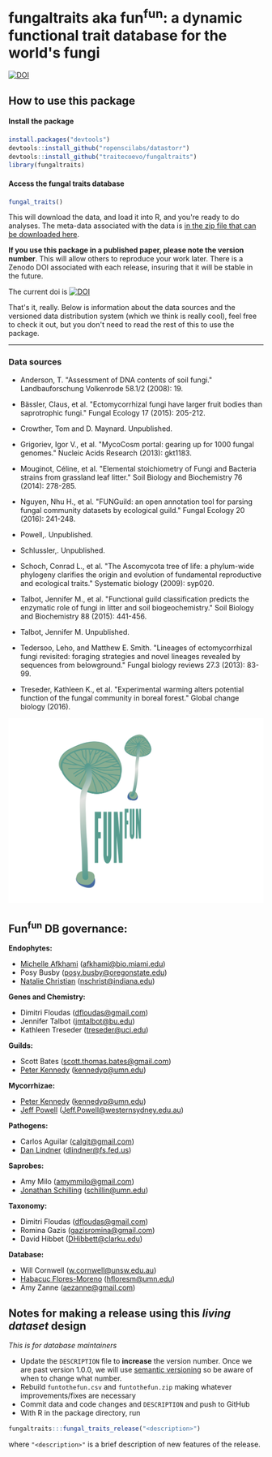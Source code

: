 # fungaltraits aka fun<sup>fun</sup>: a dynamic functional trait database for the world's fungi

[![DOI](https://zenodo.org/badge/89052182.svg)](https://zenodo.org/badge/latestdoi/89052182)

## How to use this package

#### Install the package

```r
install.packages("devtools")
devtools::install_github("ropenscilabs/datastorr")
devtools::install_github("traitecoevo/fungaltraits")
library(fungaltraits)
```

#### Access the fungal traits database

```r
fungal_traits()
```
This will download the data, and load it into R, and you're ready to do analyses.  The meta-data associated with the data is [in the zip file that can be downloaded here](https://github.com/traitecoevo/fungaltraits/releases).  

**If you use this package in a published paper, please note the version number**.  This  will allow others to reproduce your work later.  There is a Zenodo DOI associated with each release, insuring that it will be stable in the future.  

The current doi is [![DOI](https://zenodo.org/badge/89052182.svg)](https://zenodo.org/badge/latestdoi/89052182)

That's it, really.  Below is information about the data sources and the versioned data distribution system (which we think is really cool), feel free to check it out, but you don't need to read the rest of this to use the package.  

----------------------

### Data sources

-   Anderson, T. "Assessment of DNA contents of soil fungi." Landbauforschung Volkenrode 58.1/2 (2008): 19.

-   Bässler, Claus, et al. "Ectomycorrhizal fungi have larger fruit bodies than saprotrophic fungi." Fungal Ecology 17 (2015): 205-212.

-   Crowther, Tom and D. Maynard. Unpublished.

-   Grigoriev, Igor V., et al. "MycoCosm portal: gearing up for 1000 fungal genomes." Nucleic Acids Research (2013): gkt1183.

-   Mouginot, Céline, et al. "Elemental stoichiometry of Fungi and Bacteria strains from grassland leaf litter." Soil Biology and Biochemistry 76 (2014): 278-285.

-   Nguyen, Nhu H., et al. "FUNGuild: an open annotation tool for parsing fungal community datasets by ecological guild." Fungal Ecology 20 (2016): 241-248.

-   Powell,. Unpublished.

-   Schlussler,. Unpublished.

-   Schoch, Conrad L., et al. "The Ascomycota tree of life: a phylum-wide phylogeny clarifies the origin and evolution of fundamental reproductive and ecological traits." Systematic biology (2009): syp020.

-   Talbot, Jennifer M., et al. "Functional guild classification predicts the enzymatic role of fungi in litter and soil biogeochemistry." Soil Biology and Biochemistry 88 (2015): 441-456.

-   Talbot, Jennifer M. Unpublished.

-   Tedersoo, Leho, and Matthew E. Smith. "Lineages of ectomycorrhizal fungi revisited: foraging strategies and novel lineages revealed by sequences from belowground." Fungal biology reviews 27.3 (2013): 83-99.

-   Treseder, Kathleen K., et al. "Experimental warming alters potential function of the fungal community in boreal forest." Global change biology (2016).

![](Logo_Natalie_edit.png)

## Fun<sup>fun</sup> DB governance:

**Endophytes:**

- [Michelle Afkhami](https://michelleafkhami.wordpress.com/) (afkhami@bio.miami.edu)
- Posy Busby (posy.busby@oregonstate.edu)
- [Natalie Christian](www.nataliechristian.com) (nschrist@indiana.edu)

**Genes and Chemistry:**

- Dimitri Floudas (dfloudas@gmail.com)
- Jennifer Talbot (jmtalbot@bu.edu)
- Kathleen Treseder (treseder@uci.edu)

**Guilds:**

- Scott Bates (scott.thomas.bates@gmail.com)
- [Peter Kennedy](https://cbs.umn.edu/kennedy-lab/home) (kennedyp@umn.edu)

**Mycorrhizae:**

- [Peter Kennedy](https://cbs.umn.edu/kennedy-lab/home) (kennedyp@umn.edu)
- [Jeff Powell](https://www.westernsydney.edu.au/hie/people) (Jeff.Powell@westernsydney.edu.au)

**Pathogens:**

- Carlos Aguilar (calgit@gmail.com)
- [Dan Lindner](https://www.nrs.fs.fed.us/people/dlindner) (dlindner@fs.fed.us)

**Saprobes:**

- Amy Milo (amymmilo@gmail.com)
- [Jonathan Schilling](http://schillinglab.cfans.umn.edu/) (schillin@umn.edu)


**Taxonomy:**

- Dimitri Floudas (dfloudas@gmail.com)
- Romina Gazis (gazisromina@gmail.com)
- David Hibbet (DHibbett@clarku.edu)

**Database:**

- Will Cornwell (w.cornwell@unsw.edu.au)
- [Habacuc Flores-Moreno](http://habacucfm.github.io/) (hfloresm@umn.edu)
- Amy Zanne (aezanne@gmail.com)

## Notes for making a release using this *living dataset* design

*This is for database maintainers*

* Update the `DESCRIPTION` file to **increase** the version number.  Once we are past version 1.0.0, we will use [semantic versioning](http://semver.org/) so be aware of when to change what number.
* Rebuild `funtothefun.csv` and `funtothefun.zip` making whatever improvements/fixes are necessary
* Commit data and code changes and `DESCRIPTION` and push to GitHub
* With R in the package directory, run
```r
fungaltraits:::fungal_traits_release("<description>")
```
where `"<description>"` is a brief description of new features of the release.
